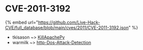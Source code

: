 # CVE-2011-3192
{% embed url="https://github.com/Live-Hack-CVE/full_database/blob/main/cves/2011/CVE-2011-3192.json" %}

* tkisason ~> [KillApachePy](https://www.alice-snow.ru/2011/database/cve-2011-3192/killapachepy-tkisason)
* warmilk ~> [http-Dos-Attack-Detection](https://www.alice-snow.ru/2011/database/cve-2011-3192/http-dos-attack-detection-warmilk)